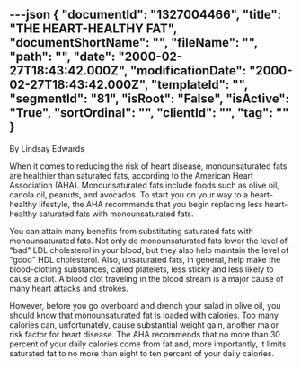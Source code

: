 ---json
{
  "documentId": "1327004466",
  "title": "THE HEART-HEALTHY FAT",
  "documentShortName": "",
  "fileName": "",
  "path": "",
  "date": "2000-02-27T18:43:42.000Z",
  "modificationDate": "2000-02-27T18:43:42.000Z",
  "templateId": "",
  "segmentId": "81",
  "isRoot": "False",
  "isActive": "True",
  "sortOrdinal": "",
  "clientId": "",
  "tag": ""
}
---

By Lindsay Edwards 
 
When it comes to reducing the risk of heart disease, monounsaturated fats are healthier than saturated fats, according to the American Heart Association (AHA). Monounsaturated fats include foods such as olive oil, canola oil, peanuts, and avocados. To start you on your way to a heart-healthy lifestyle, the AHA recommends that you begin replacing less heart-healthy saturated fats with monounsaturated fats. 

You can attain many benefits from substituting saturated fats with 
monounsaturated fats. Not only do monounsaturated fats lower the level of &quot;bad&quot; LDL cholesterol in your blood, but they also help maintain the level of &quot;good&quot; HDL cholesterol. Also, unsaturated fats, in general, help make the blood-clotting substances, called platelets, less sticky and less likely to cause a clot. A blood clot traveling in the blood stream is a major cause of many heart attacks and strokes. 

However, before you go overboard and drench your salad in olive oil, you should know that monounsaturated fat is loaded with calories. Too many calories can, unfortunately, cause substantial weight gain, another major risk factor for heart disease. The AHA recommends that no more than 30 percent of your daily calories come from fat and, more importantly, it limits saturated fat to no more than eight to ten percent of your daily calories.
